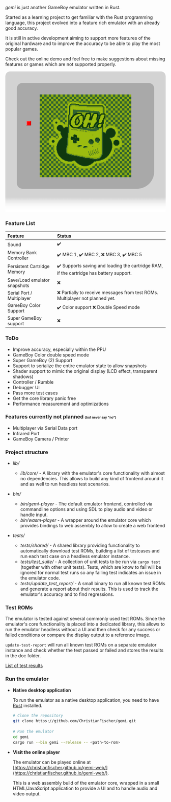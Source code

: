 *gemi* is just another GameBoy emulator written in Rust.

Started as a learning project to get familiar with the Rust programming language,
this project evolved into a feature rich emulator with an already good accuracy.

It is still in active development aiming to support more features of the original 
hardware and to improve the accuracy to be able to play the most popular games.

Check out the online demo and feel free to make suggestions about missing features 
or games which are not supported properly.


[![Game Boy](doc/images/player.png)](https://christianfischer.github.io/gemi-web/)


### Feature List

| Feature                      | Status                                                                                  |
|:-----------------------------|:----------------------------------------------------------------------------------------|
| Sound                        | ✔️                                                                                      |
| Memory Bank Controller       | ✔️ MBC 1, ✔️ MBC 2, ❌ MBC 3, ✔️ MBC 5                                                   |
| Persistent Cartridge Memory  | ✔️ Supports saving and loading the cartridge RAM, if the cartridge has battery support. |
| Save/Load emulator snapshots | ❌                                                                                       |
| Serial Port / Multiplayer    | ❌ Partially to receive messages from test ROMs. Multiplayer not planned yet.            |
| GameBoy Color Support        | ✔️ Color support ❌ Double Speed mode                                                    |
| Super GameBoy support        | ❌                                                                                       |

### ToDo

* Improve accuracy, especially within the PPU
* GameBoy Color double speed mode
* Super GameBoy (2) Support
* Support to serialize the entire emulator state to allow snapshots
* Shader support to mimic the original display (LCD effect, transparent shadows)
* Controller / Rumble
* Debugger UI
* Pass more test cases
* Get the core library panic free
* Performance measurement and optimizations


### Features currently not planned <font size="1">(but never say "no")</font>
* Multiplayer via Serial Data port
* Infrared Port
* GameBoy Camera / Printer


### Project structure

* *lib/*
  * *lib/core/* - A library with the emulator's core functionality
    with almost no dependencies. This allows to build any kind of frontend
    around it and as well to run headless test scenarios.
 
* *bin/*
  * *bin/gemi-player* - The default emulator frontend, controlled via commandline
    options and using SDL to play audio and video or handle input.
  * *bin/wasm-player* - A wrapper around the emulator core which provides bindings
    to web assembly to allow to create a web frontend
 
* *tests/*
  * *tests/shared/* - A shared library providing functionality to automatically
    download test ROMs, building a list of testcases and run each test case
    on a headless emulator instance.
  * *tests/test_suite/* - A collection of unit tests to be run via `cargo test`
    (together with other unit tests). Tests, which are know to fail will be ignored
    for normal test runs so any failing test indicates an issue in the emulator code.
  * *tests/update_test_report/* - A small binary to run all known test ROMs and generate
    a report about their results. This is used to track the emulator's accuracy
    and to find regressions.


### Test ROMs

The emulator is tested against several commonly used test ROMs.
Since the emulator's core functionality is placed into a dedicated library,
this allows to run the emulator headless without a UI and then check for 
any success or failed conditions or compare the display output to a 
reference image.

`update-test-report` will run all known test ROMs on a separate emulator instance
and check whether the test passed or failed and stores the results in the doc folder.

[List of test results](doc/test_report.md)


### Run the emulator

* **Native desktop application**

  To run the emulator as a native desktop application, you need to have
  [Rust](https://www.rust-lang.org/tools/install) installed.

  ```bash
  # Clone the repository
  git clone https://github.com/ChristianFischer/gemi.git
  
  # Run the emulator
  cd gemi
  cargo run --bin gemi --release -- <path-to-rom>
  ```
 
* **Visit the online player**

  The emulator can be played online at [https://christianfischer.github.io/gemi-web/](https://christianfischer.github.io/gemi-web/).
  
  This is a web assembly build of the emulator core, wrapped in a small HTML/JavaScript
  application to provide a UI and to handle audio and video output.

